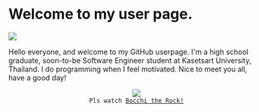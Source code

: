 # Welcome to my user page.
![](https://komarev.com/ghpvc/?username=Jangsoodlor&label=Curious+Vistiors)

Hello everyone, and welcome to my GitHub userpage. I'm a high school graduate, soon-to-be Software Engineer student at Kasetsart University, Thailand. I do programming when I feel motivated. Nice to meet you all, have a good day!

<p align=center>
    <img src= "https://i.redd.it/bp54598qg4ca1.gif"><br>
    <code>Pls watch <a href ="https://myanimelist.net/anime/47917/Bocchi_the_Rock?q=bocchi%20the%20rock&cat=anime">Bocchi the Rock!</a></code>
</p>
<br>

<!-- <h2 align="center">Languages</h2>
<p align="center">
    <img src = "https://upload.wikimedia.org/wikipedia/commons/thumb/a/a9/Flag_of_Thailand.svg/1200px-Flag_of_Thailand.svg.png" height = "45">
    <img src = "https://upload.wikimedia.org/wikipedia/commons/thumb/a/a5/Flag_of_the_United_Kingdom_%281-2%29.svg/1920px-Flag_of_the_United_Kingdom_%281-2%29.svg.png" height = "45">
    <img src = "https://skillicons.dev/icons?i=python,html,css,md">
</p>

<br>

<h2 align="center">Tools</h2>
<p align="center">
    <img src ='https://seeklogo.com/images/W/windows-xp-icon-logo-E8F84DD6F3-seeklogo.com.png' height = 45>
    <img src = "https://static.wikia.nocookie.net/logopedia/images/c/c4/Notepad_Vista_10.png/revision/latest?cb=20181031102045" height = "45">
    <img src ='https://www.computerhope.com/jargon/p/paint-logo.png' height=45>
    <img src="https://upload.wikimedia.org/wikipedia/commons/f/f5/Notepad_plus_plus.png" height = '45'>
    <img src = 'https://upload.wikimedia.org/wikipedia/commons/1/16/Firefox_logo%2C_2017.png' height = '45'>
    <img src = "https://skillicons.dev/icons?i=github,vscode,linux,ps,ai"> 
</p>
 -->
